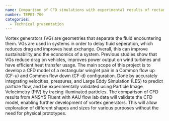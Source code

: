 ```yaml
---
name: Comparison of CFD simulations with experimental results of rectangular winglet vortex generators
number: TEPE1-700
categories:
  - Technical presentation
---
```


Vortex generators (VG) are geometries that separate the fluid encountering them. VGs are used in systems in order to delay fluid seperation, which reduces drag and improves heat exchange. Overall, this can improve sustainability and the economics of a system. Previous studies show that VGs reduce drag on vehicles, improves power output on wind turbines and have efficient heat transfer usage.
The main scope of this project is to develop a CFD model of a rectangular winglet pair in a Common flow up (CF-u) and Common flow down (CF-d) configuration. Done by accurately integrating velocities, pressures, and Large Eddy Simulation (LES) to predict particle flow, and be experimentally validated using Particle Image Velocimetry (PIV) by tracing illuminated particles. 
The comparison of CFD results from ANSYS Fluent with AAU flow lab data will validate the CFD model, enabling further development of vortex generators. This will allow exploration of different shapes and sizes for various purposes without the need for physical prototypes.
